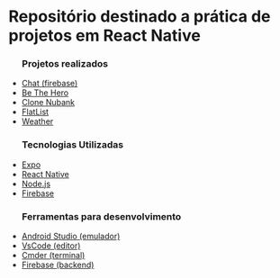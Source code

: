 <h1>Repositório destinado a prática de projetos em React Native</h1>

<ul>
  <h3>Projetos realizados</h3>
  <li><a href='https://github.com/jumatosk/react-natice-practice/tree/master/chat'>Chat (firebase)</a></li>
  <li><a href='https://github.com/jumatosk/react-natice-practice/tree/master/semana-omni-stack-11'>Be The Hero</a></li>
  <li><a href='https://github.com/jumatosk/react-natice-practice/tree/master/nubank'>Clone Nubank</a></li>
  <li><a href='https://github.com/jumatosk/react-natice-practice/tree/master/flatlist'>FlatList</a></li>
  <li><a href='https://github.com/jumatosk/react-natice-practice/tree/master/weather'>Weather</a></li>
</ul>

<ul>
  <h3>Tecnologias Utilizadas</h3>
  <li><a href='https://expo.io/'>Expo</a></li>
  <li><a href='https://reactnative.dev/'>React Native</a></li>
  <li><a href='https://nodejs.org/en/download/'>Node.js</a></li>
  <li><a href='https://firebase.google.com/?hl=pt-br'>Firebase</a></li>
</ul>

<ul>
  <h3>Ferramentas para desenvolvimento</h3>
  <li><a href='https://developer.android.com/studio'>Android Studio (emulador)</a></li>
  <li><a href='https://code.visualstudio.com/'>VsCode (editor)</a></li>
  <li><a href='https://cmder.net/'>Cmder (terminal)</a></li>
  <li><a href='https://firebase.google.com/?hl=pt-br'>Firebase (backend)</a></li>
</ul>
